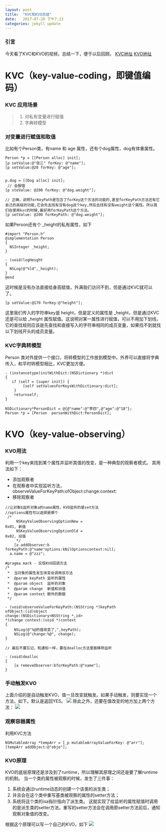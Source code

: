 ```yaml
---
layout: post
title:  "KVC和KVO总结"
date:   2017-07-20 下午7:13
categories: jekyll update
---
```


### 引言
今天看了KVC和KVO的视频，总结一下，便于以后回顾。
[KVC地址](https://pan.baidu.com/s/1S-TdDMPPg2Pn19q58Asawg)
[KVO地址](https://pan.baidu.com/s/1WynOVrnL_wV87PMXORDV3g)

# KVC（key-value-coding，即键值编码）
### KVC 应用场景
> 1. 对私有变量进行赋值
> 2. 字典转模型

### 对变量进行赋值和取值
比如有个Person类，有name 和 age 属性，还有个dog属性，dog有体重属性。

```
Person *p = [[Person alloc] init];
[p setValue:@"张三" forKey: @"name"];
[p setValue:@20 forKey: @"age"];


p.dog = [[Dog alloc] init];
 // 会报错
[p steValue: @200 forKey: @"dog.weight"]; 

// 正确，说明forKeyPath是包含了forKey这个方法的功能的,甚至forKeyPath方法还有它自己的高级的功能,它会先去找有没有dog这个key,然后去找有没有weight这个属性。所以我们在使用kvc的时候,最好用forKeyPath这个方法。
[p setValue: @200 forKeyPath: @"dog.weight"]; 

```

如果Person还有个 _height的私有属性，如下
```
#import "Person.h"
@implementation Person
{
  NSInteger _height;
}

- (void)logHeight
{    
  NSLog(@"%ld",_height);
}
@end
```
这时候是没有办法直接给身高赋值，外满我们访问不到，但是通过KVC就可以了。

```
[p setValue:@170 forKey:@"height"];
```
这里我们传入的字符串key是 height，但是定义的属性是 _height，但是通过KVC还是可以给 _height 属性赋值。这说明对某一属性进行赋值，可以不用加下划线，它的查找规则应该是先查找和直接写入的字符串相同的成员变量，如果找不到就找以下划线开头的成员变量。

### KVC字典转模型

Person 类对外提供一个接口，将转模型的工作放到模型中。外界可以直接将字典传入，和平时转模型相比，KVC更加方便。
```
- (instancetype)initWithDict:(NSDictionary *)dict
{
   if (self = [super init]) {
        [self setValuesForKeysWithDictionary:dict];
    }
    returnself;
}

NSDictionary*PersonDict = @{@"name":@"李四",@"age":@"18"};
Person *p = [Person  personWithDict:PersonDict];
```

# KVO（key-value-observing）
### KVO用法
利用一个key来找到某个属性并监听其值的改变，是一种典型的观察者模式。
其用法如下：
* 添加观察者
* 在观察者中实现监听方法，observeValueForKeyPath:ofObject:change:context: 
* 移除观察者

```
//让对象b监听对象a的name属性，KVO监听的是set方法
//options属性可以选择是哪个
 /*
     NSKeyValueObservingOptionNew =
0x01, 新值
     NSKeyValueObservingOptionOld =
0x02, 旧值
     */
    [a addObserver:b forKeyPath:@"name"options:kNilOptionscontext:nil];
  a.name = @"zzz";

#pragma mark - 实现KVO回调方法
/*
 *  当对象的属性发生改变会调用该方法
 *  @param keyPath 监听的属性
 *  @param object  监听的对象
 *  @param change  新值和旧值
 *  @param context 额外的数据
 */

- (void)observeValueForKeyPath:(NSString *)keyPath
ofObject:(id)object
change:(NSDictionary<NSString *,id>
*)change context:(void *)context
{
    NSLog(@"%@的值改变了,",keyPath);
    NSLog(@"change:%@", change);
}

// 最后不要忘记，和通知一样，要在dealloc方法里面移除监听

- (void)dealloc
{
    [a removeObserver:bforKeyPath:@"name"];
}
```
### 手动触发KVO
上面介绍的是自动触发KVO，值一旦改变就触发。如果手动触发，则要实现一个方法，如下。默认是返回YES。
![](http://upload-images.jianshu.io/upload_images/548341-e6e2ff5e965e646b.png?imageMogr2/auto-orient/strip%7CimageView2/2/w/1240)
除此之外，还要在值改变的地方加上两个方法：
![](http://upload-images.jianshu.io/upload_images/548341-50d75c91661d9177.png?imageMogr2/auto-orient/strip%7CimageView2/2/w/1240)

###  观察容器属性
利用KVC方法
```
NSMutableArray *tempArr = [_p mutableArrayValueForKey: @"arr"];
[tempArr addObject:@"obje"];
```

### KVO原理

KVO的底层原理还是涉及到了runtime，所以理解其原理之间还是要了解runtime的机制。
当一个类的属性被观察的时候，发生了三件事：
1. 系统会通过runtime动态的创建一个该类的派生类；
2. 并且会在这个类中重写基类被观察的属性的setter方法；
3. 系统将这个类的isa指针指向了派生类。
这就实现了给监听的属性赋值时调用的是派生类的setter方法，重写的setter方法会在调用原setter方法前后，通知观察对象值的改变。

根据这个原理可以写一个自己的KVO，如下
![](http://upload-images.jianshu.io/upload_images/548341-b91537842a195ecb.png?imageMogr2/auto-orient/strip%7CimageView2/2/w/1240)































